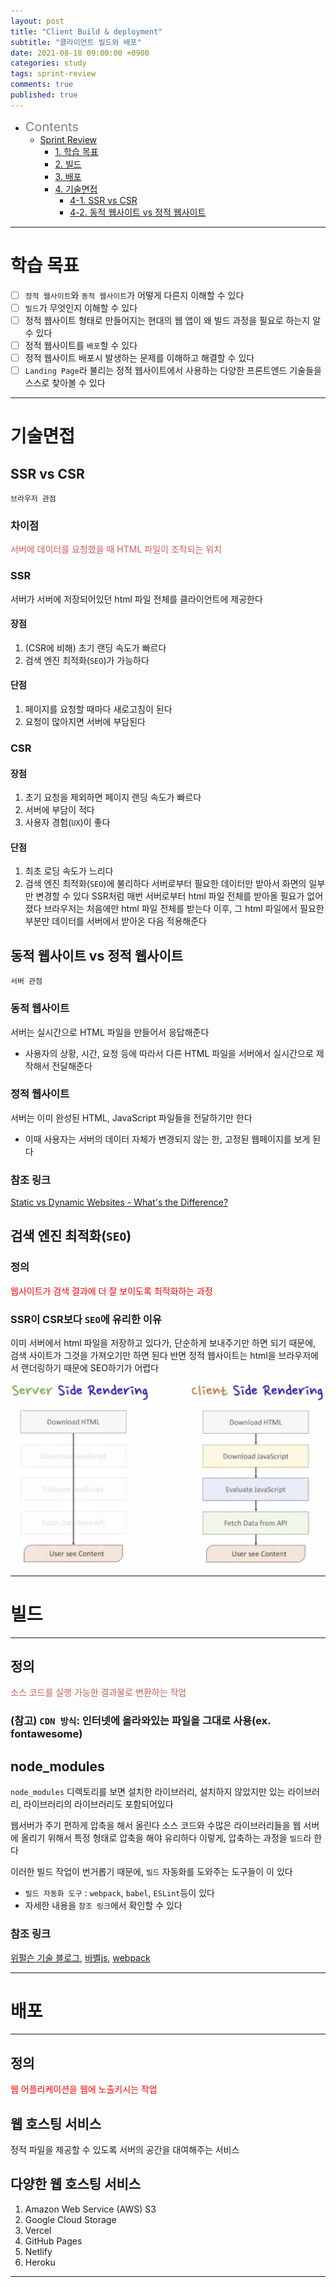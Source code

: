 ```yaml
---
layout: post
title: "Client Build & deployment"
subtitle: "클라이언트 빌드와 배포"
date: 2021-08-18 09:00:00 +0900
categories: study
tags: sprint-review
comments: true
published: true
---
```


- <span style="font-size:20px;color:gray">Contents</span>
  - [Sprint Review](#12)
    - [1. 학습 목표](#학습-목표)
    - [2. 빌드](#빌드)
    - [3. 배포](#배포)
    - [4. 기술면접](#기술면접)
      - [4-1. SSR vs CSR](##ssr-vs-csr)
      - [4-2. 동적 웹사이트 vs 정적 웹사이트](##동적-웹사이트-vs-정적-웹사이트)

---

# 학습 목표

- [ ] `정적 웹사이트`와 `동적 웹사이트`가 어떻게 다른지 이해할 수 있다
- [ ] `빌드`가 무엇인지 이해할 수 있다
- [ ] 정적 웹사이트 형태로 만들어지는 현대의 웹 앱이 왜 빌드 과정을 필요로 하는지 알 수 있다
- [ ] 정적 웹사이트를 `배포`할 수 있다
- [ ] 정적 웹사이트 배포시 발생하는 문제를 이해하고 해결할 수 있다
- [ ] `Landing Page`라 불리는 정적 웹사이트에서 사용하는 다양한 프론트엔드 기술들을 스스로 찾아볼 수 있다

---

# 기술면접

## SSR vs CSR

`브라우저 관점`

### 차이점

<span style="color:indianred">서버에 데이터를 요청했을 때 HTML 파일이 조작되는 위치</span>

### SSR

서버가 서버에 저장되어있던 html 파일 전체를 클라이언트에 제공한다

#### 장점

1. (CSR에 비해) 초기 랜딩 속도가 빠르다
2. 검색 엔진 최적화(`SEO`)가 가능하다

#### 단점

1. 페이지를 요청할 때마다 새로고침이 된다
2. 요청이 많아지면 서버에 부담된다

### CSR

#### 장점

1. 초기 요청을 제외하면 페이지 랜딩 속도가 빠르다
2. 서버에 부담이 적다
3. 사용자 경험(`UX`)이 좋다

#### 단점

1. 최초 로딩 속도가 느리다
2. 검색 엔진 최적화(`SEO`)에 불리하다
   서버로부터 필요한 데이터만 받아서 화면의 일부만 변경할 수 있다
   SSR처럼 매번 서버로부터 html 파일 전체를 받아올 필요가 없어졌다
   브라우저는 처음에만 html 파일 전체를 받는다
   이후, 그 html 파일에서 필요한 부분만 데이터를 서버에서 받아온 다음 적용해준다

## 동적 웹사이트 vs 정적 웹사이트

`서버 관점`

### 동적 웹사이트

서버는 실시간으로 HTML 파일을 만들어서 응답해준다

- 사용자의 상황, 시간, 요청 등에 따라서 다른 HTML 파일을 서버에서 실시간으로 제작해서 전달해준다

### 정적 웹사이트

서버는 이미 완성된 HTML, JavaScript 파일들을 전달하기만 한다

- 이때 사용자는 서버의 데이터 자체가 변경되지 않는 한, 고정된 웹페이지를 보게 된다

### 참조 링크

[Static vs Dynamic Websites - What's the Difference?](https://www.youtube.com/watch?v=_wFJj94kSTU&t=664s)

## 검색 엔진 최적화(`SEO`)

### 정의

<span style="color:red">웹사이트가 검색 결과에 더 잘 보이도록 최적화하는 과정</span>

### SSR이 CSR보다 `SEO`에 유리한 이유

이미 서버에서 html 파일을 저장하고 있다가, 단순하게 보내주기만 하면 되기 때문에, 검색 사이트가 그것을 가져오기만 하면 된다
반면 정적 웹사이트는 html을 브라우저에서 랜더링하기 때문에 SEO하기가 어렵다

![출처:codestates](/assets/img/ssrcsr.png)

---

# 빌드

---

## 정의

<span style="color:indianred">소스 코드를 실행 가능한 결과물로 변환하는 작업</span>

### (참고) `CDN 방식`: 인터넷에 올라와있는 파일을 그대로 사용(ex. fontawesome)

## node_modules

`node_modules` 디렉토리를 보면 설치한 라이브러리, 설치하지 않았지만 있는 라이브러리, 라이브러리의 라이브러리도 포함되어있다

웹서버가 주기 편하게 압축을 해서 올린다
소스 코드와 수많은 라이브러리들을 웹 서버에 올리기 위해서 특정 형태로 압축을 해야 유리하다
이렇게, 압축하는 과정을 `빌드`라 한다

이러한 빌드 작업이 번거롭기 때문에, `빌드` 자동화를 도와주는 도구들이 이 있다

- `빌드 자동화 도구` : `webpack`, `babel`, `ESLint`등이 있다
- 자세한 내용을 `참조 링크`에서 확인할 수 있다

### 참조 링크

[위펄슨 기술 블로그](https://tech.weperson.com/wedev/frontend/bundling-transpiler/#%E1%84%90%E1%85%B3%E1%84%85%E1%85%A6%E1%86%AB%E1%84%89%E1%85%B3%E1%84%91%E1%85%A1%E1%84%8B%E1%85%B5%E1%86%AF%E1%84%85%E1%85%A5-transpiler),
[바벨js](https://babeljs.io/),
[webpack](https://webpack.js.org/)

---

# 배포

---

## 정의

<span style="color:red">웹 어플리케이션을 웹에 노출키시는 작업</span>

## 웹 호스팅 서비스

정적 파일을 제공할 수 있도록 서버의 공간을 대여해주는 서비스

## 다양한 웹 호스팅 서비스

1. Amazon Web Service (AWS) S3
2. Google Cloud Storage
3. Vercel
4. GitHub Pages
5. Netlify
6. Heroku

---
